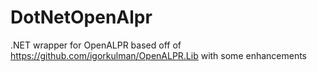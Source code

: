 # DotNetOpenAlpr
.NET wrapper for OpenALPR based off of https://github.com/igorkulman/OpenALPR.Lib with some enhancements 
